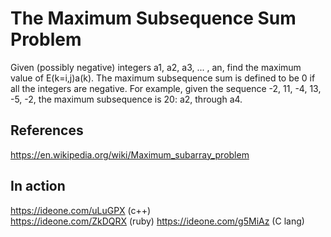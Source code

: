 
#  The Maximum Subsequence Sum Problem
 
   Given (possibly negative) integers a1, a2, a3, ... , an, find the maximum value of E(k=i,j)a(k). The maximum subsequence
   sum is defined to be 0 if all the integers are negative. For example, given the sequence -2, 11, -4, 13, -5, -2, the
   maximum subsequence is 20: a2, through a4.

## References

   https://en.wikipedia.org/wiki/Maximum_subarray_problem
   
## In action 

https://ideone.com/uLuGPX (c++)   
https://ideone.com/ZkDQRX (ruby)
https://ideone.com/g5MiAz (C lang)
 
 

